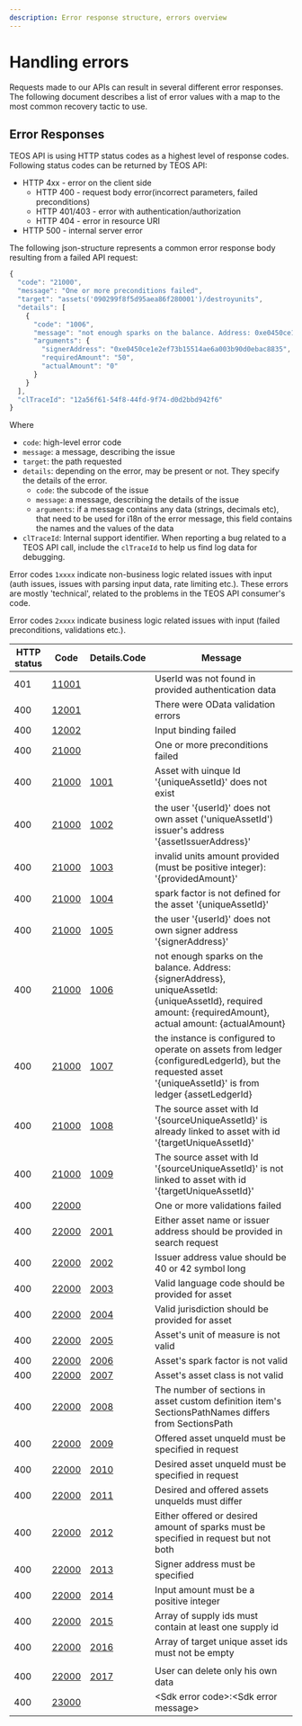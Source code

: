 ```yaml
---
description: Error response structure, errors overview
---
```


# Handling errors

Requests made to our APIs can result in several different error responses. The following document describes a list of error values with a map to the most common recovery tactic to use.

## Error Responses <a href="#receiving-errorcodes" id="receiving-errorcodes"></a>

TEOS API is using HTTP status codes as a highest level of response codes. Following status codes can be returned by TEOS API:

* HTTP 4xx - error on the client side
  * HTTP 400 - request body error(incorrect parameters, failed preconditions)
  * HTTP 401/403 - error with authentication/authorization
  * HTTP 404 - error in resource URI
* HTTP 500 - internal server error

The following json-structure represents a common error response body resulting from a failed API request:

```javascript
{
  "code": "21000",
  "message": "One or more preconditions failed",
  "target": "assets('090299f8f5d95aea86f280001')/destroyunits",
  "details": [
    {
      "code": "1006",
      "message": "not enough sparks on the balance. Address: 0xe0450ce1e2ef73b15514ae6a003b90d0ebac8835, required amount: 50, actual amount: 0",
      "arguments": {
        "signerAddress": "0xe0450ce1e2ef73b15514ae6a003b90d0ebac8835",
        "requiredAmount": "50",
        "actualAmount": "0"
      }
    }
  ],
  "clTraceId": "12a56f61-54f8-44fd-9f74-d0d2bbd942f6"
}
```

Where

* `code`: high-level error code
* `message`: a message, describing the issue
* `target`: the path requested
* `details`: depending on the error, may be present or not. They specify the details of the error.
  * `code`: the subcode of the issue
  * `message`: a message, describing the details of the issue
  * `arguments`: if a message contains any data (strings, decimals etc), that need to be used for i18n of the error message, this field contains the names and the values of the data
* `clTraceId`: Internal support identifier. When reporting a bug related to a TEOS API call, include the `clTraceId` to help us find log data for debugging.

Error codes `1xxxx` indicate non-business logic related issues with input (auth issues, issues with parsing input data, rate limiting etc.). These errors are mostly 'technical', related to the problems in the TEOS API consumer's code.

Error codes `2xxxx` indicate business logic related issues with input (failed preconditions, validations etc.).

| HTTP status | Code              | Details.Code          | Message                                                                                                                                                      |
| ----------- | ----------------- | --------------------- | ------------------------------------------------------------------------------------------------------------------------------------------------------------ |
| 401         | [11001](./#11001) |                       | UserId was not found in provided authentication data                                                                                                         |
| 400         | [12001](./#12001) |                       | There were OData validation errors                                                                                                                           |
| 400         | [12002](./#12002) |                       | Input binding failed                                                                                                                                         |
| 400         | [21000](./#21000) |                       | One or more preconditions failed                                                                                                                             |
| 400         | [21000](./#21000) | [1001](./#21000-1001) | Asset with uinque Id '{uniqueAssetId}' does not exist                                                                                                        |
| 400         | [21000](./#21000) | [1002](./#21000-1002) | the user '{userId}' does not own asset ('uniqueAssetId') issuer's address '{assetIssuerAddress}'                                                             |
| 400         | [21000](./#21000) | [1003](./#21000-1003) | invalid units amount provided (must be positive integer): '{providedAmount}'                                                                                 |
| 400         | [21000](./#21000) | [1004](./#21000-1004) | spark factor is not defined for the asset '{uniqueAssetId}'                                                                                                  |
| 400         | [21000](./#21000) | [1005](./#21000-1005) | the user '{userId}' does not own signer address '{signerAddress}'                                                                                            |
| 400         | [21000](./#21000) | [1006](./#21000-1006) | not enough sparks on the balance. Address: {signerAddress}, uniqueAssetId: {uniqueAssetId}, required amount: {requiredAmount}, actual amount: {actualAmount} |
| 400         | [21000](./#21000) | [1007](./#21000-1007) | the instance is configured to operate on assets from ledger {configuredLedgerId}, but the requested asset '{uniqueAssetId}' is from ledger {assetLedgerId}   |
| 400         | [21000](./#21000) | [1008](./#21000-1008) | The source asset with Id '{sourceUniqueAssetId}' is already linked to asset with id '{targetUniqueAssetId}'                                                  |
| 400         | [21000](./#21000) | [1009](./#21000-1009) | The source asset with Id '{sourceUniqueAssetId}' is not linked to asset with id '{targetUniqueAssetId}'                                                      |
| 400         | [22000](./#22000) |                       | One or more validations failed                                                                                                                               |
| 400         | [22000](./#22000) | [2001](./#22000-2001) | Either asset name or issuer address should be provided in search request                                                                                     |
| 400         | [22000](./#22000) | [2002](./#22000-2002) | Issuer address value should be 40 or 42 symbol long                                                                                                          |
| 400         | [22000](./#22000) | [2003](./#22000-2003) | Valid language code should be provided for asset                                                                                                             |
| 400         | [22000](./#22000) | [2004](./#22000-2004) | Valid jurisdiction should be provided for asset                                                                                                              |
| 400         | [22000](./#22000) | [2005](./#22000-2005) | Asset's unit of measure is not valid                                                                                                                         |
| 400         | [22000](./#22000) | [2006](./#22000-2006) | Asset's spark factor is not valid                                                                                                                            |
| 400         | [22000](./#22000) | [2007](./#22000-2007) | Asset's asset class is not valid                                                                                                                             |
| 400         | [22000](./#22000) | [2008](./#22000-2008) | The number of sections in asset custom definition item's SectionsPathNames differs from SectionsPath                                                         |
| 400         | [22000](./#22000) | [2009](./#22000-2009) | Offered asset unqueId must be specified in request                                                                                                           |
| 400         | [22000](./#22000) | [2010](./#22000-2010) | Desired asset unqueId must be specified in request                                                                                                           |
| 400         | [22000](./#22000) | [2011](./#22000-2011) | Desired and offered assets unqueIds must differ                                                                                                              |
| 400         | [22000](./#22000) | [2012](./#22000-2012) | Either offered or desired amount of sparks must be specified in request but not both                                                                         |
| 400         | [22000](./#22000) | [2013](./#22000-2013) | Signer address must be specified                                                                                                                             |
| 400         | [22000](./#22000) | [2014](./#22000-2014) | Input amount must be a positive integer                                                                                                                      |
| 400         | [22000](./#22000) | [2015](./#22000-2015) | Array of supply ids must contain at least one supply id                                                                                                      |
| 400         | [22000](./#22000) | [2016](./#22000-2016) | Array of target unique asset ids must not be empty                                                                                                           |
|             |                   |                       |                                                                                                                                                              |
| 400         | [22000](./#22000) | [2017](./#22000-2017) | User can delete only his own data                                                                                                                            |
| 400         | [23000](./#23000) |                       | \<Sdk error code>:\<Sdk error message>                                                                                                                       |
